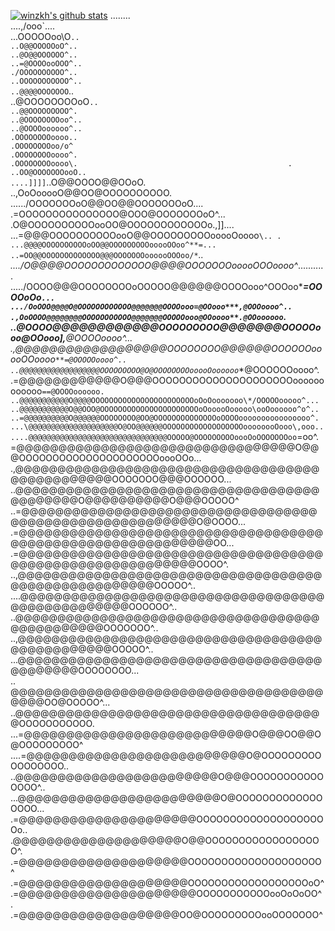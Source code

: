 [![winzkh's github stats](https://github-readme-stats.vercel.app/api?username=winzkh)](https://github.com/anuraghazra/github-readme-stats)
                                      ........                                                 
                                  ....,/ooo\`....                                              
                                  ...OOOOOoo\O`..                                              
                                  ..O@@OOOOOoO^..                                              
                                  ..@O@@OOOOOO^..                                              
                                 ..=@OOOOooOOO^..                                              
                                  ./OOOOOOOOOO^..                                              
                                 ..OOOOOOOOOOO^..                                              
                                 ..@@@@OOOOOOO`..                                              
                                 ..@OOOOOOOOoO`..                                              
                                 ..@@OOOOOOOOO^.                                               
                                 ..@OOOOOOOOoo^..                                              
                                 ..@OOOOoooooo^..                                              
                                  .OOOOOOOOoooo..                                              
                                  .OOOOOOOOoo/o^                                               
                                  .OOOOOOOOoooo^.                                              
                                  .OOOOOOOOoooo\.                                              
                               . ..OO@OOOOOOOooO..                                             
                        ....]]]]`..O@@OOOO@@OOoO.                                              
                      ..,OoOooooO@@OO@OOOOOOOOOO.                                              
                 ....../OOOOOOOoO@@OO@@OOOOOOOoO....                                           
                 .=OOOOOOOOOOOOOOO@OOO@OOOOOOOoO^...                                           
                 .O@OOOOOOOOOOooOO@OOOOOOOOOOOOo\.,]]....                                      
              ...=@@@OOOOOOOOOOooO@@OOOOOOOOOooooOoooo`\.. .                                   
              ...@@@@OOOOOOOOOOoOO@@OOOOOOOOOooooOOoo^**=...                                   
              ..=OO@@OOOOOOOOOOOOO@@@OOOOOOOoooooOOOoo/*`*..                                   
           ..../O@@@@OOOOOOOOOOOOO@@@@OOOOOOOooooOOOoooo^*...........                          
        ...../OOOO@@@OOOOOOOOoOOOOO@@@@@@OOOOooo^OOOoo\****=OOOOoOo`...                        
        .../OoOOO@@@@O@OOOOOOOOOOOO@@@@@@@OOOOooo=@OOooo***,@OOOoooo^..                        
        .,OoOOOO@@@@@@@@OOOOOOOOOOO@@@@@@@OOOOOooo@OOoooo**.@OOoooooo`.                        
       ..@OOOO@@@@@@@@@@@@OOOOOOOOO@@@@@@@OOOOOooo@OOooo],**\@OOOOoooo^...                     
       .,@@@@@@@@@@@@@@@@@@OOOOOOOO@@@@@@OOOOOOooooOOoooo`**=@OOOOOoooo^..                     
       ..@@@@@@@@@@@@@@@@@@OOOOOOOOO@O@OOOOOOOOooooOoooooo`**@OOOOOOoooo^.                     
        .=@@@@@@@@@@@@O@@@OOOOOOOOOOOOOOOOOOOOOoooooooooooo`==@OOOOoooooo.                     
        ..@@@@@@@@@@@O@@@@OOOOOOOOOOOOOOOOOOOOOOOoOoOooooooo\*/OOOOOooooo^...                  
        ..@@@@@@@@@@@O@@OOO@OOOOOOOOOOOOOOOOOOOOOOoOooooOooooo\ooOoooooo^o^..                  
        ..=@@@@@@@@@@O@@@@@@OOOOOOOO@OO@OOOOOOOOOOOOOOoOOOOoooooooooooooooo^.                  
        ...\@@@@@@@@@@@@@@@@@@@@O@OO@@@@@@OOOOOOOOOOOOOOOOOOoooooooOooo\,ooo..                 
        ....@@@@@@@@@@@@@@@@@@@@@@@@@@@@@@@OOOOO@OOOOOOOOOoooOoOOOOOOOoo`=oo^.                 
            =@@@@@@@@@@@@@@@@@@@@@@@@@@@@@@@@@O@@@OOOOOOOOOOOOOOOOOOOOOoooOOo...               
           .,@@@@@@@@@@@@@@@@@@@@@@@@@@@@@@@@@@@@@@@@@@@@@@@@OOOOOOO@@@OOOOOO...               
            ..@@@@@@@@@@@@@@@@@@@@@@@@@@@@@@@@@@@@@@@@@@@@O@@@@@@@@@@O@@@OOOOO^                 
            ..=@@@@@@@@@@@@@@@@@@@@@@@@@@@@@@@@@@@@@@@@@@@@@@@@@@@@@@@@@O@OOOO...               
             .=@@@@@@@@@@@@@@@@@@@@@@@@@@@@@@@@@@@@@@@@@@@@@@@@@@@@@@@@@@@@OO...                              
               .=@@@@@@@@@@@@@@@@@@@@@@@@@@@@@@@@@@@@@@@@@@@@@@@@@@@@@@@@@@OOOO^.                
                ..,@@@@@@@@@@@@@@@@@@@@@@@@@@@@@@@@@@@@@@@@@@@@@@@@@@@@@OOOOO^..               
                 ....@@@@@@@@@@@@@@@@@@@@@@@@@@@@@@@@@@@@@@@@@@@@@@@@@@OOOOOO^..               
                    ..\@@@@@@@@@@@@@@@@@@@@@@@@@@@@@@@@@@@@@@@@@@@@@@@OOOOOOO^..               
                     ..,@@@@@@@@@@@@@@@@@@@@@@@@@@@@@@@@@@@@@@@@@@@@@@@@OOOOO^..               
                      ...@@@@@@@@@@@@@@@@@@@@@@@@@@@@@@@@@@@@@@@@@@@@OOOOOOOO...               
                       .. \@@@@@@@@@@@@@@@@@@@@@@@@@@@@@@@@@@@@@@@@@OO@OOOOO^...               
                         ..\@@@@@@@@@@@@@@@@@@@@@@@@@@@@@@@@@@@@@OOOOOOOOOOO.                  
                         ...=@@@@@@@@@@@@@@@@@@@@@@@@@@@O@@@OO@@O@OOOOOOOOO^                   
                         ....=@@@@@@@@@@@@@@@@@@@@@@@@@@O@OOOOOOOOOOOOOOOOO..                  
                            ..\@@@@@@@@@@@@@@@@@@@@@@@@O@@@OOOOOOOOOOOOOOO^..                  
                            ...@@@@@@@@@@@@@@@@@@@@@@@@O@OOOOOOOOOOOOOOOOO...                  
                              .=@@@@@@@@@@@@@@@@@@@@@OOOOOOOOOOOOOOOOOOOOo..                   
                               .@@@@@@@@@@@@@@@@@@@@O@@OOOOOOOOOOOOOOOOOO^.                    
                               .=@@@@@@@@@@@@@@@@@@@@OOOOOOOOOOOOOOOOOOOO^                     
                               .=@@@@@@@@@@@@@@@@@@@@OOOOOOOOOOOOOOOOOOoO^                     
                               .=@@@@@@@@@@@@@@@@@@@@@OOOOOOOOOOOooOoOoOO^ .                   
                               .=@@@@@@@@@@@@@@@@@@@OO@OOOOOOOOOooOOOOOOO^   
